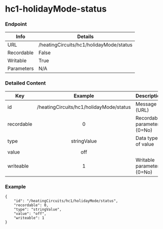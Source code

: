 # hc1-holidayMode-status



### Endpoint

| Info  | Details |
| ------------- | ------------- |
| URL   | /heatingCircuits/hc1/holidayMode/status   |
| Recordable   | False   |
| Writable   | True   |
| Parameters  | N/A |

### Detailed Content

|  Key  | Example | Description |
| ------------- | :------: | ------------------------------ |
|  id | /heatingCircuits/hc1/holidayMode/status | Message ID (URL) |
|  recordable | 0 | Recordable parameter (0=No) |
|  type | stringValue | Data type of value |
|  value | off |  |
|  writeable | 1 | Writable parameter (0=No) |



### Example
```
{
    "id": "/heatingCircuits/hc1/holidayMode/status",
    "recordable": 0,
    "type": "stringValue",
    "value": "off",
    "writeable": 1
}
```
